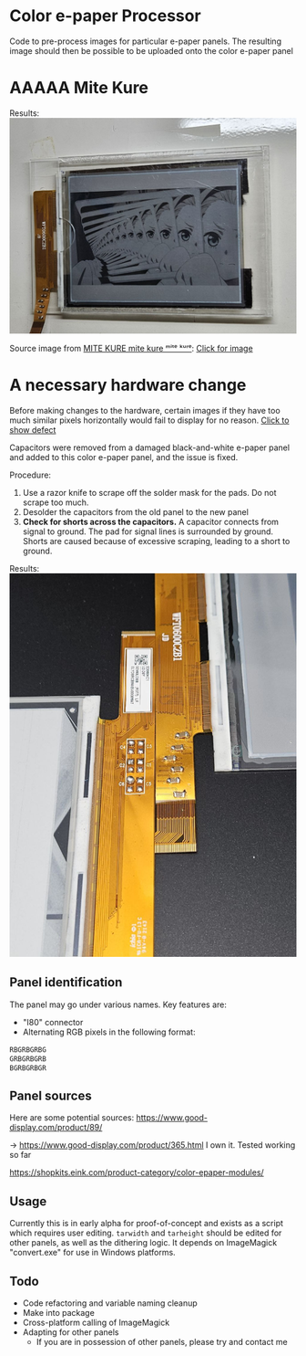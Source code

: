 # Color e-paper Processor
Code to pre-process images for particular e-paper panels. The resulting image should then be possible to be uploaded onto the color e-paper panel 

# AAAAA Mite Kure

Results:
![Image](img/result.jpg)

Source image from [MITE KURE mite kure ᵐⁱᵗᵉ ᵏᵘʳᵉ](https://youtu.be/GlWJCucT96s):
[Click for image](img/source.jpg)

# A necessary hardware change

Before making changes to the hardware, certain images if they have too much similar pixels horizontally would fail to display for no reason. 
[Click to show defect](img/grayscale-fail.jpg)

Capacitors were removed from a damaged black-and-white e-paper panel and added to this color e-paper panel, and the issue is fixed. 

Procedure:
1. Use a razor knife to scrape off the solder mask for the pads. Do not scrape too much. 
2. Desolder the capacitors from the old panel to the new panel
3. **Check for shorts across the capacitors.** A capacitor connects from signal to ground. The pad for signal lines is surrounded by ground. Shorts are caused because of excessive scraping, leading to a short to ground.

Results:
![Image](img/capacitors.jpg)


## Panel identification
The panel may go under various names. Key features are:
- "I80" connector
- Alternating RGB pixels in the following format:
```
RBGRBGRBG
GRBGRBGRB
BGRBGRBGR
```

## Panel sources
Here are some potential sources:
https://www.good-display.com/product/89/

-> https://www.good-display.com/product/365.html I own it. Tested working so far

https://shopkits.eink.com/product-category/color-epaper-modules/

## Usage
Currently this is in early alpha for proof-of-concept and exists as a script which requires user editing. ```tarwidth``` and ```tarheight``` should be edited for other panels, as well as the dithering logic. It depends on ImageMagick "convert.exe" for use in Windows platforms. 

## Todo
- Code refactoring and variable naming cleanup
- Make into package
- Cross-platform calling of ImageMagick
- Adapting for other panels
  - If you are in possession of other panels, please try and contact me
